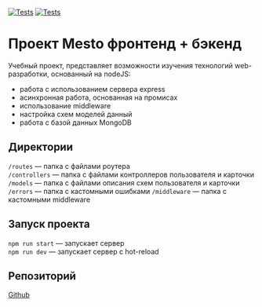 [![Tests](../../actions/workflows/tests-13-sprint.yml/badge.svg)](../../actions/workflows/tests-13-sprint.yml) [![Tests](../../actions/workflows/tests-14-sprint.yml/badge.svg)](../../actions/workflows/tests-14-sprint.yml)
# Проект Mesto фронтенд + бэкенд
Учебный проект, представляет возможности изучения технологий web-разработки, основанный на nodeJS:
* работа с использованием сервера express
* асинхронная работа, основанная на промисах
* использование middleware
* настройка схем моделей данный
* работа с базой данных MongoDB

## Директории

`/routes` — папка с файлами роутера  
`/controllers` — папка с файлами контроллеров пользователя и карточки   
`/models` — папка с файлами описания схем пользователя и карточки  
`/errors` — папка с кастомными ошибками
`/middleware` — папка с кастомными middleware

## Запуск проекта

`npm run start` — запускает сервер   
`npm run dev` — запускает сервер с hot-reload

## Репозиторий
[Github](https://github.com/webdevya/express-mesto-gha)
